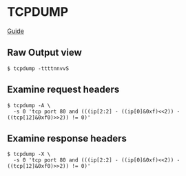 # TCPDUMP
[Guide](https://danielmiessler.com/study/tcpdump/)

## Raw Output view
`$ tcpdump -ttttnnvvS`

## Examine request headers
```
$ tcpdump -A \
  -s 0 'tcp port 80 and (((ip[2:2] - ((ip[0]&0xf)<<2)) - ((tcp[12]&0xf0)>>2)) != 0)'
```
## Examine response headers
```
$ tcpdump -X \
  -s 0 'tcp port 80 and (((ip[2:2] - ((ip[0]&0xf)<<2)) - ((tcp[12]&0xf0)>>2)) != 0)'
```

